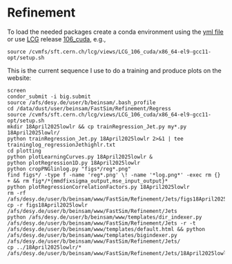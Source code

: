 # Refinement
To load the needed packages create a conda environment using the [yml file](refinement_env.yml) or use [LCG](https://lcgdocs.web.cern.ch/lcgdocs/lcgreleases/introduction/) release [106_cuda](https://lcginfo.cern.ch/release/106_cuda/), e.g.,
```
source /cvmfs/sft.cern.ch/lcg/views/LCG_106_cuda/x86_64-el9-gcc11-opt/setup.sh
```

This is the current sequence I use to do a training and produce plots on the website:

```
screen
condor_submit -i big.submit
source /afs/desy.de/user/b/beinsam/.bash_profile
cd /data/dust/user/beinsam/FastSim/Refinement/Regress
source /cvmfs/sft.cern.ch/lcg/views/LCG_106_cuda/x86_64-el9-gcc11-opt/setup.sh
mkdir 18April2025lowlr && cp trainRegression_Jet.py my*.py 18April2025lowlr/
python trainRegression_Jet.py 18April2025lowlr 2>&1 | tee traininglog_regressionJethighlr.txt
cd plotting
python plotLearningCurves.py 18April2025lowlr &
python plotRegression1D.py 18April2025lowlr
python cropPNGlinlog.py "figs*/reg*.png"
find figs*/ -type f -name 'reg*.png' \! -name '*log.png*' -exec rm {} + && rm fig*/*{mmdfixsigma_output,mse_input_output}*
python plotRegressionCorrelationFactors.py 18April2025lowlr
rm -rf /afs/desy.de/user/b/beinsam/www/FastSim/Refinement/Jets/figs18April2025lowlr*
cp -r figs18April2025lowlr /afs/desy.de/user/b/beinsam/www/FastSim/Refinement/Jets
python /afs/desy.de/user/b/beinsam/www/templates/dir_indexer.py /afs/desy.de/user/b/beinsam/www/FastSim/Refinement/Jets -r -t /afs/desy.de/user/b/beinsam/www/templates/default.html && python /afs/desy.de/user/b/beinsam/www/templates/bigindexer.py /afs/desy.de/user/b/beinsam/www/FastSim/Refinement/Jets/
cp ../18April2025lowlr/* /afs/desy.de/user/b/beinsam/www/FastSim/Refinement/Jets/18April2025lowlr/
```
